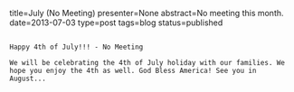 title=July (No Meeting)
presenter=None
abstract=No meeting this month.
date=2013-07-03
type=post
tags=blog
status=published
~~~~~~

Happy 4th of July!!! - No Meeting

We will be celebrating the 4th of July holiday with our families. We hope you enjoy the 4th as well. God Bless America! See you in August...
